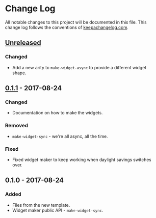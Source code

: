 # Change Log
All notable changes to this project will be documented in this file. This change log follows the conventions of [keepachangelog.com](http://keepachangelog.com/).

## [Unreleased]
### Changed
- Add a new arity to `make-widget-async` to provide a different widget shape.

## [0.1.1] - 2017-08-24
### Changed
- Documentation on how to make the widgets.

### Removed
- `make-widget-sync` - we're all async, all the time.

### Fixed
- Fixed widget maker to keep working when daylight savings switches over.

## 0.1.0 - 2017-08-24
### Added
- Files from the new template.
- Widget maker public API - `make-widget-sync`.

[Unreleased]: https://github.com/your-name/book-joy-of-clojure/compare/0.1.1...HEAD
[0.1.1]: https://github.com/your-name/book-joy-of-clojure/compare/0.1.0...0.1.1
